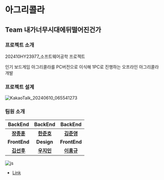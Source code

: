 # 아그리콜라
## Team 내가너무시대에뒤떨어진건가
### 프로젝트 소개 
  202410HY23977_소프트웨어공학 프로젝트
  
  인기 보드게임 아그리콜라를 PC버전으로 이식해
  1PC로 진행하는 오프라인 아그리콜라 개발

  ### 프로젝트 설계
  ![KakaoTalk_20240610_065541273](https://github.com/GoGradually/Agricola/assets/109227134/4ff08754-9eae-46b4-aa9a-5c59db9fdf3f)

  
### 팀원 소개


|BackEnd|BackEnd|BackEnd|
|:---:|:---:|:---:|
|[**장종훈**](https://github.com/KKIIO21)|[**한준호**](https://github.com/GoGradually)|[**김준영**](https://github.com/trueu1120)|
|**FrontEnd**|**Design**|**FrontEnd**|
|[**김선후**](https://github.com/HiImSUN)|[**우지민**](https://github.com/jimino3o)|[**이홍규**](https://github.com/hongkyuLee)|

  
![js](https://img.shields.io/badge/Jira-0052CC?style=for-the-badge&logo=Jira&logoColor=white) 
- [Link](https://nnsdsg.atlassian.net/jira/software/projects/SCRUM/boards/1/timeline?shared=&atlOrigin=eyJpIjoiMmZmMjMyMzNiNTMwNDRjN2EwZjJlMDZjODc2MWRiZDIiLCJwIjoiaiJ9)
